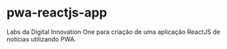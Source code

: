 # pwa-reactjs-app
Labs da Digital Innovation One para criação de uma aplicação ReactJS de notícias utilizando PWA.
